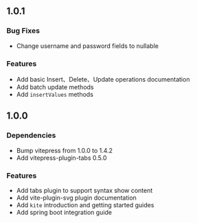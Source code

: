 ## 1.0.1

### Bug Fixes

 * Change username and password fields to nullable

### Features

 * Add basic Insert、Delete、Update operations documentation
 * Add batch update methods
 * Add `insertValues` methods

## 1.0.0

### Dependencies

 * Bump vitepress from 1.0.0 to 1.4.2
 * Add vitepress-plugin-tabs 0.5.0

### Features

 * Add tabs plugin to support syntax show content
 * Add vite-plugin-svg plugin documentation
 * Add `kite` introduction and getting started guides
 * Add spring boot integration guide
